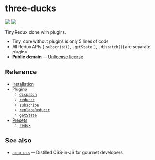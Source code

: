 # three-ducks

[![][npm-badge]][npm-url] [![][travis-badge]][travis-url]

Tiny Redux clone with plugins.

- Tiny, core without plugins is only 5 lines of code
- All Redux APIs (`.subscribe()`, `.getState()`, `.dispatch()`) are separate plugins
- __Public domain__ &mdash; [Unlicense license](./LICENSE)


## Reference

- [Installation](./docs/Installation.md)
- [Plugins](./docs/Plugins.md)
  - [`dispatch`](./docs/plugins/dispatch.md)
  - [`reducer`](./docs/plugins/reducer.md)
  - [`subscribe`](./docs/plugins/subscribe.md)
  - [`replaceReducer`](./docs/plugins/replaceReducer.md)
  - [`getState`](./docs/plugins/replaceReducer.md)
- [Presets](./docs/Presets.md)
  - [`redux`](/docs/presets/redux.md)


## See also

- [`nano-css`](https://github.com/streamich/nano-css) &mdash; Distilled CSS-in-JS for gourmet developers


[npm-url]: https://www.npmjs.com/package/three-ducks
[npm-badge]: https://img.shields.io/npm/v/three-ducks.svg
[travis-url]: https://travis-ci.org/streamich/three-ducks
[travis-badge]: https://travis-ci.org/streamich/three-ducks.svg?branch=master
